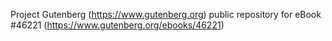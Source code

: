Project Gutenberg (https://www.gutenberg.org) public repository for eBook #46221 (https://www.gutenberg.org/ebooks/46221)
